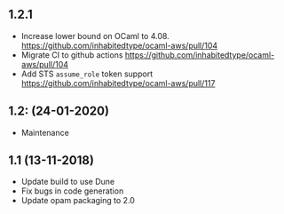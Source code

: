 1.2.1
----------
- Increase lower bound on OCaml to 4.08. https://github.com/inhabitedtype/ocaml-aws/pull/104
- Migrate CI to github actions https://github.com/inhabitedtype/ocaml-aws/pull/104
- Add STS `assume_role` token support https://github.com/inhabitedtype/ocaml-aws/pull/117

1.2: (24-01-2020)
----------
- Maintenance

1.1 (13-11-2018)
----------

- Update build to use Dune
- Fix bugs in code generation
- Update opam packaging to 2.0
